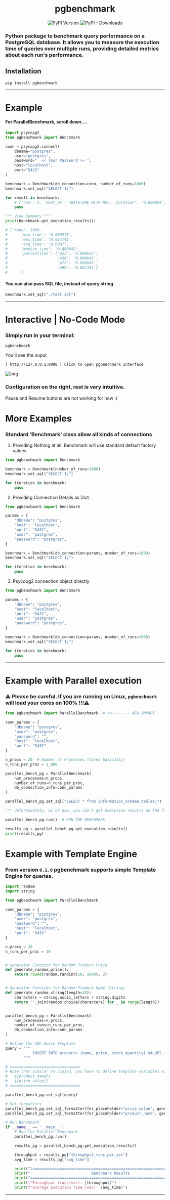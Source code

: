 <div align="center">

# pgbenchmark

[//]: # ([![codecov]&#40;https://codecov.io/github/GujaLomsadze/pgbenchmark/graph/badge.svg?token=J2VYSHFE1K&#41;]&#40;https://codecov.io/github/GujaLomsadze/pgbenchmark&#41;)
![PyPI Version](https://img.shields.io/pypi/v/pgbenchmark.svg?style=for-the-badge)
![PyPI - Downloads](https://img.shields.io/pypi/dm/pgbenchmark?style=for-the-badge)

</div>

<h3>
Python package to benchmark query performance on a PostgreSQL database. It allows you to measure the
execution time of queries over multiple runs, providing detailed metrics about each run's performance.
</h3>

## Installation

```shell
pip install pgbenchmark
```

---

# Example

#### For ParallelBenchmark, scroll down....

```python
import psycopg2
from pgbenchmark import Benchmark

conn = psycopg2.connect(
    dbname="postgres",
    user="postgres",
    password="  << Your Password >> ",
    host="localhost",
    port="5432"
)

benchmark = Benchmark(db_connection=conn, number_of_runs=1000)
benchmark.set_sql("SELECT 1;")

for result in benchmark:
    # {'run': X, 'sent_at': <DATETIME WITH MS>, 'duration': '0.000064'}
    pass

""" View Summary """
print(benchmark.get_execution_results())

# {'runs': 1000,
#      'min_time': '0.000576',
#      'max_time': '0.014741',
#      'avg_time': '0.0007',
#      'median_time': '0.000642',
#      'percentiles': {'p25': '0.000612',
#                      'p50': '0.000642',
#                      'p75': '0.000696',
#                      'p99': '0.001331'}
#      }
```

#### You can also pass SQL file, instead of query string

```python
benchmark.set_sql("./test.sql")
```

---

# Interactive | No-Code Mode

### Simply run in your terminal:

```shell
pgbenchmark
```

You'll see the ouput

```terminaloutput
[ http://127.0.0.1:8000 ] Click to open pgbenchmark Interface
```

![img](https://raw.githubusercontent.com/GujaLomsadze/pgbenchmark/main/UI.png)

### Configuration on the right, rest is very intuitive.

Pause and Resume buttons are not working for now :(

# More Examples

### Standard 'Benchmark' class allow all kinds of connections

1. Providing Nothing at all. Benchmark will use standard default factory values

```python
from pgbenchmark import Benchmark

benchmark = Benchmark(number_of_runs=1000)
benchmark.set_sql("SELECT 1;")

for iteration in benchmark:
    pass
```

2. Providing Connection Details as Dict.

```python
from pgbenchmark import Benchmark

params = {
    "dbname": "postgres",
    "host": "localhost",
    "port": "5432",
    "user": "postgres",
    "password": "postgres",
}

benchmark = Benchmark(db_connection=params, number_of_runs=1000)
benchmark.set_sql("SELECT 1;")

for iteration in benchmark:
    pass
```

3. Psycopg2 connection object directly

```python
from pgbenchmark import Benchmark

params = {
    "dbname": "postgres",
    "host": "localhost",
    "port": "5432",
    "user": "postgres",
    "password": "postgres",
}

benchmark = Benchmark(db_connection=params, number_of_runs=1000)
benchmark.set_sql("SELECT 1;")

for iteration in benchmark:
    pass
```

---

# Example with Parallel execution

### ⚠️ Please be careful. If you are running on Linux, `pgbenchmark` will load your cores on 100% !!!⚠️

```python
from pgbenchmark import ParallelBenchmark  # <<-------- NEW IMPORT

conn_params = {
    "dbname": "postgres",
    "user": "postgres",
    "password": "",
    "host": "localhost",
    "port": "5432"
}

n_procs = 20  # Number of Processes (Cores basically)
n_runs_per_proc = 1_000

parallel_bench_pg = ParallelBenchmark(
    num_processes=n_procs,
    number_of_runs=n_runs_per_proc,
    db_connection_info=conn_params
)

parallel_bench_pg.set_sql("SELECT * from information_schema.tables;")  # Same as before

""" Unfortunately, as of now, you can't get execution results on the fly. """

parallel_bench_pg.run()  # RUN THE BENCHMARK 

results_pg = parallel_bench_pg.get_execution_results()
print(results_pg)
```

# Example with Template Engine

### From version `0.1.0` pgbenchmark supports simple Template Engine for queries.

```python
import random
import string

from pgbenchmark import ParallelBenchmark

conn_params = {
    "dbname": "postgres",
    "user": "postgres",
    "password": "",
    "host": "localhost",
    "port": "5432"
}

n_procs = 20
n_runs_per_proc = 10


# Generator Function for Random Product Price
def generate_random_price():
    return round(random.randint(10, 1000), 2)


# Generator Function for Random Product Name (String)
def generate_random_string(length=10):
    characters = string.ascii_letters + string.digits
    return ''.join(random.choice(characters) for _ in range(length))


parallel_bench_pg = ParallelBenchmark(
    num_processes=n_procs,
    number_of_runs=n_runs_per_proc,
    db_connection_info=conn_params
)

# Define the SQL Query Template
query = """
            INSERT INTO products (name, price, stock_quantity) VALUES ('{{product_name}}', {{price_value}}, 10);
        """

# ===============================
# Note that similar to Jinja2, you have to define template variables within Query
#   {{product_name}}
#   {{price_value}}
# ===============================

parallel_bench_pg.set_sql(query)

# Set formatters
parallel_bench_pg.set_sql_formatter(for_placeholder="price_value", generator=generate_random_price)
parallel_bench_pg.set_sql_formatter(for_placeholder="product_name", generator=generate_random_string)

# Run Benchmark
if __name__ == '__main__':
    # Run the Parallel Benchmark
    parallel_bench_pg.run()

    results_pg = parallel_bench_pg.get_execution_results()

    throughput = results_pg["throughput_runs_per_sec"]
    avg_time = results_pg["avg_time"]

    print("\n=============================================================================")
    print("                           Benchmark Results                             ")
    print("=============================================================================")
    print(f"Throughput (runs/sec): {throughput}")
    print(f"Average Execution Time (sec): {avg_time}")
```

---

[//]: # ()

[//]: # (# Example with CLI)

[//]: # ()

[//]: # (`pgbenchmark` Support CLI for easier and faster usages. If you need to check one quick SQL statement&#40;s&#41; without)

[//]: # (boilerplate and Messing around in code, simply install the library and run:)

[//]: # ()

[//]: # (```shell)

[//]: # (pgbenchmark --sql "SELECT 1;" --runs=1_000_000)

[//]: # (```)

[//]: # ()

[//]: # (### If your benchmark runs long enough, you can view live visualization)

[//]: # ()

[//]: # (### Add `--visualize=True` flag)

[//]: # ()

[//]: # (```shell)

[//]: # (pgbenchmark --sql "SELECT 1;" --runs=1_000_000 --visualize=True)

[//]: # (```)

[//]: # ()

[//]: # (After running pgbenchmark, go)

[//]: # (to <a href="http://127.0.0.1:4761" class="external-link" target="_blank">http://127.0.0.1:4761</a>.)

[//]: # ()

[//]: # (<img src="examples/ui_screenshot.png" alt="img.png" width="900"/>)

[//]: # ()

[//]: # (It is live enough for you to have fun. You can choose between `100ms` and `5000ms` refresh intervals.)
